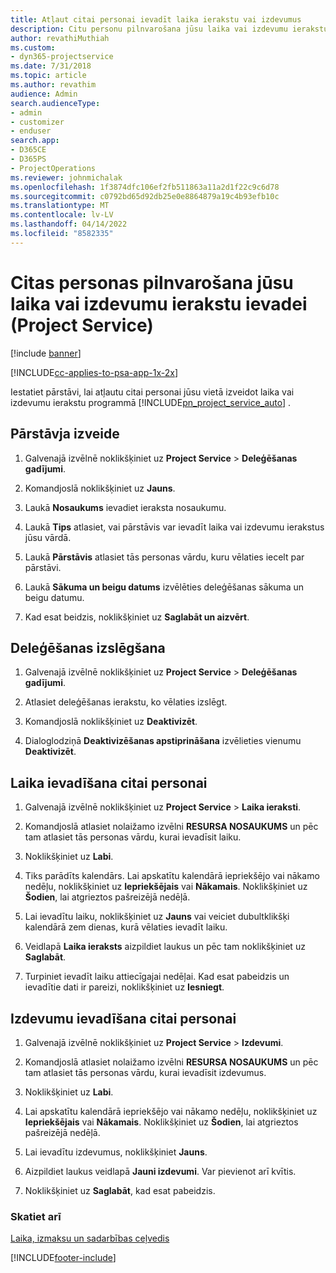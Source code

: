 ```yaml
---
title: Atļaut citai personai ievadīt laika ierakstu vai izdevumus
description: Citu personu pilnvarošana jūsu laika vai izdevumu ierakstu ievadei programmā Project Service
author: revathiMuthiah
ms.custom:
- dyn365-projectservice
ms.date: 7/31/2018
ms.topic: article
ms.author: revathim
audience: Admin
search.audienceType:
- admin
- customizer
- enduser
search.app:
- D365CE
- D365PS
- ProjectOperations
ms.reviewer: johnmichalak
ms.openlocfilehash: 1f3874dfc106ef2fb511863a11a2d1f22c9c6d78
ms.sourcegitcommit: c0792bd65d92db25e0e8864879a19c4b93efb10c
ms.translationtype: MT
ms.contentlocale: lv-LV
ms.lasthandoff: 04/14/2022
ms.locfileid: "8582335"
---
```

# <a name="allow-someone-else-to-enter-your-time-entry-or-expense-project-service"></a>Citas personas pilnvarošana jūsu laika vai izdevumu ierakstu ievadei (Project Service)

[!include [banner](../includes/psa-now-project-operations.md)]

[!INCLUDE[cc-applies-to-psa-app-1x-2x](../includes/cc-applies-to-psa-app-1x-2x.md)]

Iestatiet pārstāvi, lai atļautu citai personai jūsu vietā izveidot laika vai izdevumu ierakstu programmā [!INCLUDE[pn_project_service_auto](../includes/pn-project-service-auto.md)] .  
  
## <a name="create-a-delegate"></a>Pārstāvja izveide  
  
1.  Galvenajā izvēlnē noklikšķiniet uz **Project Service** > **Deleģēšanas gadījumi**.  
  
2.  Komandjoslā noklikšķiniet uz **Jauns**.  
  
3. Laukā **Nosaukums** ievadiet ieraksta nosaukumu.  
  
4. Laukā **Tips** atlasiet, vai pārstāvis var ievadīt laika vai izdevumu ierakstus jūsu vārdā.  
  
5. Laukā **Pārstāvis** atlasiet tās personas vārdu, kuru vēlaties iecelt par pārstāvi.  
  
6. Laukā **Sākuma un beigu datums** izvēlēties deleģēšanas sākuma un beigu datumu.  
  
7.  Kad esat beidzis, noklikšķiniet uz **Saglabāt un aizvērt**.  
  
## <a name="turn-off-delegation"></a>Deleģēšanas izslēgšana  
  
1.  Galvenajā izvēlnē noklikšķiniet uz **Project Service** > **Deleģēšanas gadījumi**.  
  
2.  Atlasiet deleģēšanas ierakstu, ko vēlaties izslēgt.  
  
3.  Komandjoslā noklikšķiniet uz **Deaktivizēt**.  
  
4.  Dialoglodziņā **Deaktivizēšanas apstiprināšana** izvēlieties vienumu **Deaktivizēt**.  
  
## <a name="enter-time-for-someone-else"></a>Laika ievadīšana citai personai  
  
1.  Galvenajā izvēlnē noklikšķiniet uz **Project Service** > **Laika ieraksti**.  
  
2.  Komandjoslā atlasiet nolaižamo izvēlni **RESURSA NOSAUKUMS** un pēc tam atlasiet tās personas vārdu, kurai ievadīsit laiku.  
  
3.  Noklikšķiniet uz **Labi**.  
  
4.  Tiks parādīts kalendārs. Lai apskatītu kalendārā iepriekšējo vai nākamo nedēļu, noklikšķiniet uz **Iepriekšējais** vai **Nākamais**. Noklikšķiniet uz **Šodien**, lai atgrieztos pašreizējā nedēļā.  
  
5.  Lai ievadītu laiku, noklikšķiniet uz **Jauns** vai veiciet dubultklikšķi kalendārā zem dienas, kurā vēlaties ievadīt laiku.  
  
6.  Veidlapā **Laika ieraksts** aizpildiet laukus un pēc tam noklikšķiniet uz **Saglabāt**.  
  
7.  Turpiniet ievadīt laiku attiecīgajai nedēļai. Kad esat pabeidzis un ievadītie dati ir pareizi, noklikšķiniet uz **Iesniegt**.  
  
## <a name="enter-expenses-for-someone-else"></a>Izdevumu ievadīšana citai personai  
  
1.  Galvenajā izvēlnē noklikšķiniet uz **Project Service** > **Izdevumi**.  
  
2.  Komandjoslā atlasiet nolaižamo izvēlni **RESURSA NOSAUKUMS** un pēc tam atlasiet tās personas vārdu, kurai ievadīsit izdevumus.  
  
3.  Noklikšķiniet uz **Labi**.  
  
4.  Lai apskatītu kalendārā iepriekšējo vai nākamo nedēļu, noklikšķiniet uz **Iepriekšējais** vai **Nākamais**. Noklikšķiniet uz **Šodien**, lai atgrieztos pašreizējā nedēļā.  
  
5.  Lai ievadītu izdevumus, noklikšķiniet **Jauns**.  
  
6.  Aizpildiet laukus veidlapā **Jauni izdevumi**. Var pievienot arī kvītis.  
  
7.  Noklikšķiniet uz **Saglabāt**, kad esat pabeidzis.  
  
### <a name="see-also"></a>Skatiet arī  
 [Laika, izmaksu un sadarbības ceļvedis](../psa/time-expense-collaboration-guide.md)


[!INCLUDE[footer-include](../includes/footer-banner.md)]
